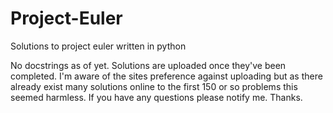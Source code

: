 # Project-Euler
Solutions to project euler written in python

No docstrings as of yet.  Solutions are uploaded once they've been completed.  I'm aware of the sites preference against uploading but
as there already exist many solutions online to the first 150 or so problems this seemed harmless.  If you have any questions please notify
me.  Thanks.
